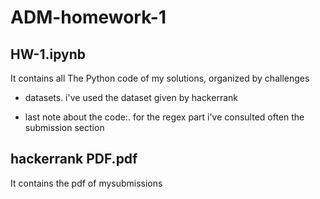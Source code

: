 # ADM-homework-1

## HW-1.ipynb
It contains all The Python code of my solutions, organized by challenges
  
- datasets.
i've used the dataset given by hackerrank

 - last note about the code:.
for the regex part i've consulted often the submission section

## hackerrank PDF.pdf
It contains the pdf of mysubmissions 







